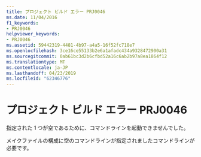 ```yaml
---
title: プロジェクト ビルド エラー PRJ0046
ms.date: 11/04/2016
f1_keywords:
- PRJ0046
helpviewer_keywords:
- PRJ0046
ms.assetid: 59442319-4481-4b97-a4a5-16f52fc718e7
ms.openlocfilehash: 3ce16ce55133b2e6a1afadc434a9328472900a31
ms.sourcegitcommit: 0ab61bc3d2b6cfbd52a16c6ab2b97a8ea1864f12
ms.translationtype: MT
ms.contentlocale: ja-JP
ms.lasthandoff: 04/23/2019
ms.locfileid: "62346776"
---
```

# <a name="project-build-error-prj0046"></a>プロジェクト ビルド エラー PRJ0046

指定された 1 つが空であるために、コマンドラインを起動できませんでした。

メイクファイルの構成に空のコマンドラインが指定されましたコマンドラインが必要です。